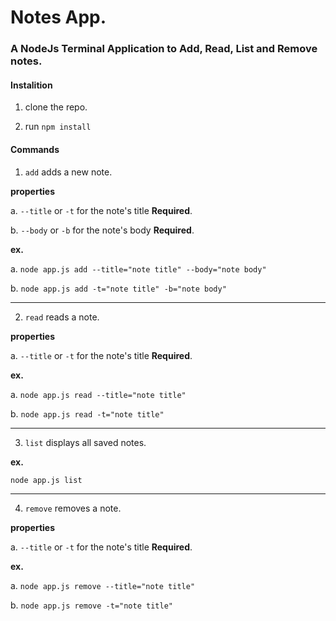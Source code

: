 # Notes App. #

### A NodeJs Terminal Application to Add, Read, List and Remove notes. ###

#### Instalition ####

1. clone the repo.

2. run `npm install`

#### Commands ####

1. `add` adds a new note.

**properties**

a. `--title` or `-t`  for the note's title **Required**.

b. `--body` or `-b` for the note's body **Required**.

**ex.**

a. `node app.js add --title="note title" --body="note body"`

b. `node app.js add -t="note title" -b="note body"`

---

2. `read` reads a note.

**properties**

a. `--title` or `-t`  for the note's title **Required**.

**ex.**

a. `node app.js read --title="note title"`

b. `node app.js read -t="note title" `

---

3. `list` displays all saved notes.


**ex.**

`node app.js list`

---

4. `remove` removes a note.

**properties**

a. `--title` or `-t`  for the note's title **Required**.

**ex.**

a. `node app.js remove --title="note title"`

b. `node app.js remove -t="note title" `